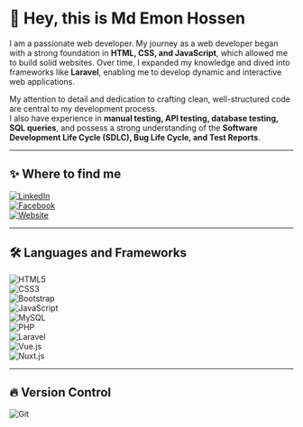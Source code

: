 # 👋 Hey, this is Md Emon Hossen

I am a passionate web developer. My journey as a web developer began with a strong foundation in **HTML, CSS, and JavaScript**, which allowed me to build solid websites. Over time, I expanded my knowledge and dived into frameworks like **Laravel**, enabling me to develop dynamic and interactive web applications.

My attention to detail and dedication to crafting clean, well-structured code are central to my development process.  
I also have experience in **manual testing, API testing, database testing, SQL queries**, and possess a strong understanding of the **Software Development Life Cycle (SDLC), Bug Life Cycle, and Test Reports**.

---

## ✨ Where to find me  
[![LinkedIn](https://img.shields.io/badge/-LinkedIn-blue?logo=linkedin)](https://www.linkedin.com/in/md-xhamed-emon-09a82a1b8)  
[![Facebook](https://img.shields.io/badge/-Facebook-blue?logo=facebook)]([your-facebook-url](https://www.facebook.com/ayon.emon.16/))  
[![Website](https://img.shields.io/badge/-Website-000?logo=google-chrome)]((https://mdemonhossen.vercel.app/))

---

## 🛠 Languages and Frameworks
![HTML5](https://img.shields.io/badge/-HTML5-orange?logo=html5)  
![CSS3](https://img.shields.io/badge/-CSS3-blue?logo=css3)  
![Bootstrap](https://img.shields.io/badge/-Bootstrap-563D7C?logo=bootstrap)  
![JavaScript](https://img.shields.io/badge/-JavaScript-yellow?logo=javascript)  
![MySQL](https://img.shields.io/badge/-MySQL-lightblue?logo=mysql)  
![PHP](https://img.shields.io/badge/-PHP-777BB4?logo=php)  
![Laravel](https://img.shields.io/badge/-Laravel-red?logo=laravel)  
![Vue.js](https://img.shields.io/badge/-Vue.js-4FC08D?logo=vue.js)  
![Nuxt.js](https://img.shields.io/badge/-Nuxt.js-00DC82?logo=nuxt.js)  

---
## 🔥 Version Control
![Git](https://img.shields.io/badge/-Git-orange?logo=git)
